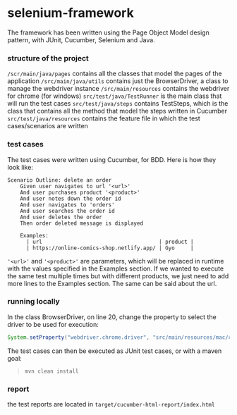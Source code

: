 # selenium-framework
The framework has been written using the Page Object Model design pattern, with JUnit, Cucumber, Selenium and Java.

### structure of the project
`/scr/main/java/pages` contains all the classes that model the pages of the application
`/src/main/java/utils` contains just the BrowserDriver, a class to manage the webdriver instance
`/src/main/resources` contains the webdriver for chrome (for windows)
`src/test/java/TestRunner` is the main class that will run the test cases
`src/test/java/steps` contains TestSteps, which is the class that contains all the method that model the steps written in Cucumber
`src/test/java/resources` contains the feature file in which the test cases/scenarios are written

### test cases
The test cases were written using Cucumber, for BDD. Here is how they look like:

```cucumber
Scenario Outline: delete an order
    Given user navigates to url '<url>'
    And user purchases product '<product>'
    And user notes down the order id
    And user navigates to 'orders'
    And user searches the order id
    And user deletes the order
    Then order deleted message is displayed

    Examples:
      | url                                     | product |
      | https://online-comics-shop.netlify.app/ | Gyo     |
```

`'<url>'` and `'<product>'` are parameters, which will be replaced in runtime with the values specified in the Examples section.
If we wanted to execute the same test multiple times but with different products, we just need to add more lines to the Examples section. The same can be said about the url.

### running locally
In the class BrowserDriver, on line 20, change the property to select the driver to be used for execution:
```java
System.setProperty("webdriver.chrome.driver", "src/main/resources/mac/chromedriver");
```
The test cases can then be executed as JUnit test cases, or with a maven goal:
> `mvn clean install`

### report
the test reports are located in `target/cucumber-html-report/index.html`
